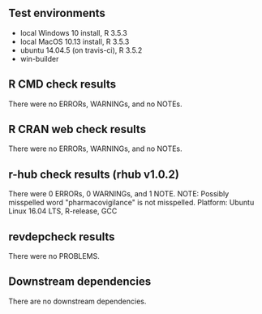 ## Test environments
* local Windows 10 install, R 3.5.3
* local MacOS 10.13 install, R 3.5.3
* ubuntu 14.04.5 (on travis-ci), R 3.5.2
* win-builder

## R CMD check results
There were no ERRORs, WARNINGs, and no NOTEs.

## R CRAN web check results
There were no ERRORs, WARNINGs, and no NOTEs.

## r-hub check results (rhub v1.0.2)
There were 0 ERRORs, 0 WARNINGs, and 1 NOTE.
NOTE: Possibly misspelled word "pharmacovigilance" is not misspelled. Platform: Ubuntu Linux 16.04 LTS, R-release, GCC

## revdepcheck results
There were no PROBLEMS.

## Downstream dependencies
There are no downstream dependencies.
